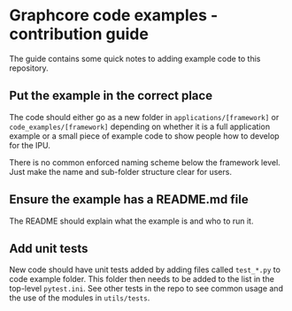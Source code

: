 # Graphcore code examples - contribution guide

The guide contains some quick notes to adding example code to this repository.

## Put the example in the correct place

The code should either go as a new folder in ``applications/[framework]`` or
``code_examples/[framework]`` depending on whether it is a full application
example or a small piece of example code to show people how to develop for the
IPU.

There is no common enforced naming scheme below the framework level. Just make
the name and sub-folder structure clear for users.

## Ensure the example has a README.md file

The README should explain what the example is and who to run it.

## Add unit tests

New code should have unit tests added by adding files called ``test_*.py`` to
code example folder. This folder then needs to be added to the list in the
top-level `pytest.ini`. See other tests in the repo to see common usage and
the use of the modules in `utils/tests`.


